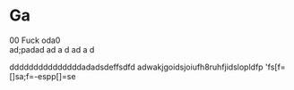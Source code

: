 # Ga
00
Fuck
oda0\
ad;padad
ad
a
d
ad
a
d




dddddddddddddddadadsdeffsdfd
adwakjgoidsjoiufh8ruhfjidslopldfp
'fs[f=[]sa;f=-espp[]=se

